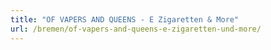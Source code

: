 ```yaml
---
title: "OF VAPERS AND QUEENS - E Zigaretten & More"
url: /bremen/of-vapers-and-queens-e-zigaretten-und-more/
---
```

